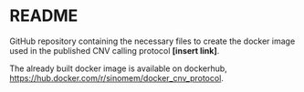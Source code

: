 # README

GitHub repository containing the necessary files to create the docker
image used in the published CNV calling protocol **[insert link]**.

The already built docker image is available on dockerhub,
<https://hub.docker.com/r/sinomem/docker_cnv_protocol>.
